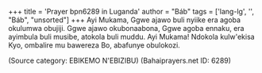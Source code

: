 +++
title = 'Prayer bpn6289 in Luganda'
author = "Báb"
tags = ['lang-lg', '', "Báb", "unsorted"]
+++
Ayi Mukama, Ggwe ajawo buli nyiike era agoba okulumwa obujiji.  Ggwe ajawo okubonaabona, Ggwe agoba ennaku, era ayimbula buli musibe, atokola buli muddu.  Ayi Mukama!  Ndokola kulw'ekisa Kyo, ombalire mu bawereza Bo, abafunye obulokozi.

(Source category: EBIKEMO N'EBIZIBU)
(Bahaiprayers.net ID: 6289)

